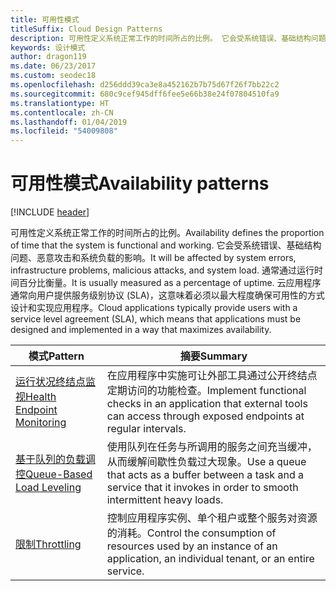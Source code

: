 ```yaml
---
title: 可用性模式
titleSuffix: Cloud Design Patterns
description: 可用性定义系统正常工作的时间所占的比例。 它会受系统错误、基础结构问题、恶意攻击和系统负载的影响。 通常通过运行时间百分比衡量。 云应用程序通常向用户提供服务级别协议 (SLA)，这意味着必须以最大程度确保可用性的方式设计和实现应用程序。
keywords: 设计模式
author: dragon119
ms.date: 06/23/2017
ms.custom: seodec18
ms.openlocfilehash: d256ddd39ca3e8a452162b7b75d67f26f7bb22c2
ms.sourcegitcommit: 680c9cef945dff6fee5e66b38e24f07804510fa9
ms.translationtype: HT
ms.contentlocale: zh-CN
ms.lasthandoff: 01/04/2019
ms.locfileid: "54009808"
---
```

# <a name="availability-patterns"></a><span data-ttu-id="495b7-107">可用性模式</span><span class="sxs-lookup"><span data-stu-id="495b7-107">Availability patterns</span></span>

[!INCLUDE [header](../../_includes/header.md)]

<span data-ttu-id="495b7-108">可用性定义系统正常工作的时间所占的比例。</span><span class="sxs-lookup"><span data-stu-id="495b7-108">Availability defines the proportion of time that the system is functional and working.</span></span> <span data-ttu-id="495b7-109">它会受系统错误、基础结构问题、恶意攻击和系统负载的影响。</span><span class="sxs-lookup"><span data-stu-id="495b7-109">It will be affected by system errors, infrastructure problems, malicious attacks, and system load.</span></span> <span data-ttu-id="495b7-110">通常通过运行时间百分比衡量。</span><span class="sxs-lookup"><span data-stu-id="495b7-110">It is usually measured as a percentage of uptime.</span></span> <span data-ttu-id="495b7-111">云应用程序通常向用户提供服务级别协议 (SLA)，这意味着必须以最大程度确保可用性的方式设计和实现应用程序。</span><span class="sxs-lookup"><span data-stu-id="495b7-111">Cloud applications typically provide users with a service level agreement (SLA), which means that applications must be designed and implemented in a way that maximizes availability.</span></span>

|                            <span data-ttu-id="495b7-112">模式</span><span class="sxs-lookup"><span data-stu-id="495b7-112">Pattern</span></span>                             |                                                           <span data-ttu-id="495b7-113">摘要</span><span class="sxs-lookup"><span data-stu-id="495b7-113">Summary</span></span>                                                            |
|----------------------------------------------------------------|------------------------------------------------------------------------------------------------------------------------------|
| [<span data-ttu-id="495b7-114">运行状况终结点监视</span><span class="sxs-lookup"><span data-stu-id="495b7-114">Health Endpoint Monitoring</span></span>](../health-endpoint-monitoring.md) | <span data-ttu-id="495b7-115">在应用程序中实施可让外部工具通过公开终结点定期访问的功能检查。</span><span class="sxs-lookup"><span data-stu-id="495b7-115">Implement functional checks in an application that external tools can access through exposed endpoints at regular intervals.</span></span> |
|  [<span data-ttu-id="495b7-116">基于队列的负载调控</span><span class="sxs-lookup"><span data-stu-id="495b7-116">Queue-Based Load Leveling</span></span>](../queue-based-load-leveling.md)  | <span data-ttu-id="495b7-117">使用队列在任务与所调用的服务之间充当缓冲，从而缓解间歇性负载过大现象。</span><span class="sxs-lookup"><span data-stu-id="495b7-117">Use a queue that acts as a buffer between a task and a service that it invokes in order to smooth intermittent heavy loads.</span></span>  |
|                 [<span data-ttu-id="495b7-118">限制</span><span class="sxs-lookup"><span data-stu-id="495b7-118">Throttling</span></span>](../throttling.md)                 |   <span data-ttu-id="495b7-119">控制应用程序实例、单个租户或整个服务对资源的消耗。</span><span class="sxs-lookup"><span data-stu-id="495b7-119">Control the consumption of resources used by an instance of an application, an individual tenant, or an entire service.</span></span>    |
